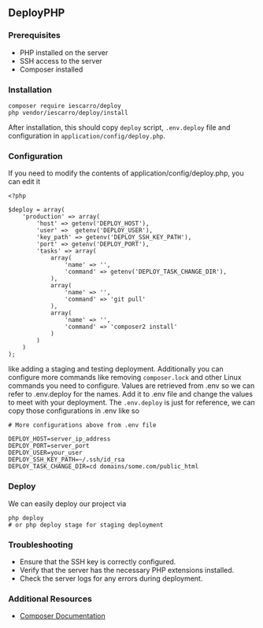 ## DeployPHP

### Prerequisites

- PHP installed on the server
- SSH access to the server
- Composer installed

### Installation

```
composer require iescarro/deploy
php vendor/iescarro/deploy/install
```

After installation, this should copy ```deploy``` script, ```.env.deploy``` file and configuration in ```application/config/deploy.php```.

### Configuration

If you need to modify the contents of application/config/deploy.php, you can edit it

```
<?php

$deploy = array(
    'production' => array(
        'host' => getenv('DEPLOY_HOST'),
        'user' =>  getenv('DEPLOY_USER'),
        'key_path' => getenv('DEPLOY_SSH_KEY_PATH'),
        'port' => getenv('DEPLOY_PORT'),
        'tasks' => array(
            array(
                'name' => '',
                'command' => getenv('DEPLOY_TASK_CHANGE_DIR'),
            ),
            array(
                'name' => '',
                'command' => 'git pull'
            ),
            array(
                'name' => '',
                'command' => 'composer2 install'
            )
        )
    )
);
```

like adding a staging and testing deployment. Additionally you can configure more commands like removing ```composer.lock``` and other 
Linux commands you need to configure. Values are retrieved from .env so we can refer to .env.deploy for the names. Add it to
.env file and change the values to meet with your deployment. The ```.env.deploy``` is just for reference, we can copy those configurations 
in .env like so

```
# More configurations above from .env file

DEPLOY_HOST=server_ip_address
DEPLOY_PORT=server_port
DEPLOY_USER=your_user
DEPLOY_SSH_KEY_PATH=~/.ssh/id_rsa
DEPLOY_TASK_CHANGE_DIR=cd domains/some.com/public_html
```

### Deploy

We can easily deploy our project via

```
php deploy
# or php deploy stage for staging deployment
```

### Troubleshooting

- Ensure that the SSH key is correctly configured.
- Verify that the server has the necessary PHP extensions installed.
- Check the server logs for any errors during deployment.

### Additional Resources

- [Composer Documentation](https://getcomposer.org/doc/)
